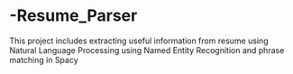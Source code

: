 # -Resume_Parser
This project includes extracting useful information from resume using Natural Language Processing using Named Entity Recognition and phrase matching in Spacy
